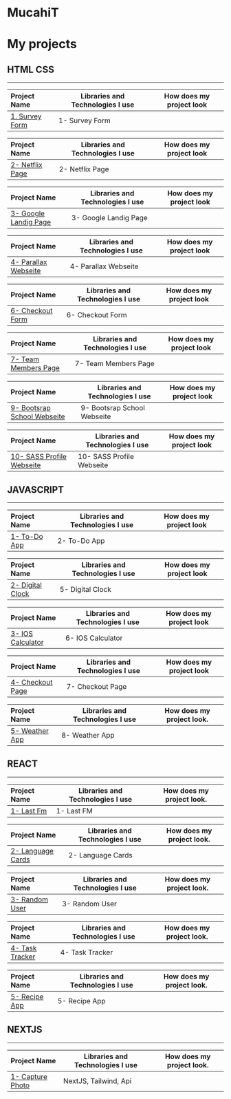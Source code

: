 # MucahiT

# My projects



## HTML CSS
<hr>

  Project Name       |Libraries and Technologies I use     |How does my project look  
:-------------------------|-------------------------|-------------------------
[1. Survey Form](https://html-css-survery-form.vercel.app/)| 1- Survey Form	 |


  Project Name       |Libraries and Technologies I use     |How does my project look
:-------------------------|-------------------------|-------------------------
[2- Netflix Page](https://vercel.com/mucahitkarakus/html-css-survery-form-xjms/AcYFELxfNS8iPmc7Xk8mNay8ZMQx)| 2- Netflix Page	 |


  Project Name       |Libraries and Technologies I use     |How does my project look  
:-------------------------|-------------------------|-------------------------
[3- Google Landig Page](https://html-css-google-clone.vercel.app/)| 3- Google Landig Page 	 |


  Project Name       |Libraries and Technologies I use     |How does my project look  
:-------------------------|-------------------------|-------------------------
[4- Parallax Webseite](https://html-css-parallax.vercel.app/)| 4- Parallax Webseite		 |


  Project Name       |Libraries and Technologies I use     |How does my project look  
:-------------------------|-------------------------|-------------------------
[6- Checkout Form](https://html-css-check-out-9lzv.vercel.app/)| 6- Checkout Form	 |


  Project Name       |Libraries and Technologies I use     |How does my project look  
:-------------------------|-------------------------|-------------------------
[7- Team Members Page](https://html-css-team-members.vercel.app/)| 7- Team Members Page		 |


  Project Name       |Libraries and Technologies I use     |How does my project look   
:-------------------------|-------------------------|-------------------------
[9- Bootsrap School Webseite](https://boostrap-project-jlspcciav-mucahitkarakus.vercel.app/)| 9- Bootsrap School Webseite		 |

  Project Name       |Libraries and Technologies I use     |How does my project look 
:-------------------------|-------------------------|-------------------------
[10- SASS Profile Webseite](https://html-css-sass-project.vercel.app/)| 10- SASS Profile Webseite  |



## JAVASCRIPT
<hr>

  Project Name       |Libraries and Technologies I use     |How does my project look 
:-------------------------|-------------------------|-------------------------
[1- To-Do App](https://mucahitkarakus.github.io/To-do-List/)| 2- To-Do App		 |


  Project Name       |Libraries and Technologies I use     |How does my project look
:-------------------------|-------------------------|-------------------------
[2- Digital Clock](https://mucahitkarakus.github.io/JAvaScript-Digital-Clock/)| 5- Digital Clock	 |

  Project Name       |Libraries and Technologies I use     |How does my project look  
:-------------------------|-------------------------|-------------------------
[3- IOS Calculator](https://mucahitkarakus.github.io/JavaScript-Ios-Calculator/)| 6- IOS Calculator		 |


  Project Name       |Libraries and Technologies I use     |How does my project look   
:-------------------------|-------------------------|-------------------------
[4- Checkout Page](https://checkout-js-psi.vercel.app/)| 7- Checkout Page	 	 |


  Project Name       |Libraries and Technologies I use     |How does my project look.  
:-------------------------|-------------------------|-------------------------
[5- Weather App](https://weather-app800.netlify.app/)| 8- Weather App		 |



## REACT
<hr>

  Project Name       |Libraries and Technologies I use     |How does my project look.   
:-------------------------|-------------------------|-------------------------
[1- Last Fm	](https://mucahit-lastfm.netlify.app/)| 1- Last FM	 |


  Project Name       |Libraries and Technologies I use     |How does my project look.  
:-------------------------|-------------------------|-------------------------
[2- Language Cards](https://graceful-parfait-2d207b.netlify.app/)| 2- Language Cards		 |


  Project Name       |Libraries and Technologies I use     |How does my project look.  
:-------------------------|-------------------------|-------------------------
[3- Random User](https://random-usera-app.netlify.app/)| 3- Random User	 	 |

  Project Name       |Libraries and Technologies I use     |How does my project look.   
:-------------------------|-------------------------|-------------------------
[4- Task Tracker](https://task-tracker-chi.vercel.app/)| 4- Task Tracker		 |



  Project Name       |Libraries and Technologies I use     |How does my project look. 
:-------------------------|-------------------------|-------------------------
[5- Recipe App](https://fireblog-app-mw75.vercel.app/)| 5- Recipe App		 |



## NEXTJS
<hr>



  Project Name       |Libraries and Technologies I use     |How does my project look.   
:-------------------------|-------------------------|-------------------------
[1- Capture Photo](https://nextjs-photography.netlify.app/)|NextJS, Tailwind, Api  |
